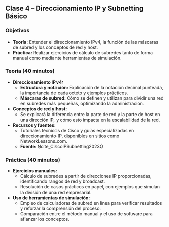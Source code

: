 ## Clase 4 – Direccionamiento IP y Subnetting Básico

### Objetivos 
- **Teoría:** Entender el direccionamiento IPv4, la función de las máscaras de subred y los conceptos de red y host.
- **Práctica:** Realizar ejercicios de cálculo de subredes tanto de forma manual como mediante herramientas de simulación.

### Teoría (40 minutos)
- **Direccionamiento IPv4:**  
  - **Estructura y notación:** Explicación de la notación decimal punteada, la importancia de cada octeto y ejemplos prácticos.  
  - **Máscaras de subred:** Cómo se definen y utilizan para dividir una red en subredes más pequeñas, optimizando la administración.  
- **Conceptos de red y host:**  
  - Se explicará la diferencia entre la parte de red y la parte de host en una dirección IP, y cómo esto impacta en la escalabilidad de la red.  
- **Recursos y fuentes:**  
  - Tutoriales técnicos de Cisco y guías especializadas en direccionamiento IP, disponibles en sitios como NetworkLessons.com.  
  - **Fuente:** cite_CiscoIPSubnetting2023

### Práctica (40 minutos)
- **Ejercicios manuales:**  
  - Cálculo de subredes a partir de direcciones IP proporcionadas, identificando rangos de red y broadcast.  
  - Resolución de casos prácticos en papel, con ejemplos que simulan la división de una red empresarial.  
- **Uso de herramientas de simulación:**  
  - Empleo de calculadoras de subred en línea para verificar resultados y reforzar la comprensión del proceso.  
  - Comparación entre el método manual y el uso de software para afianzar los conceptos.

